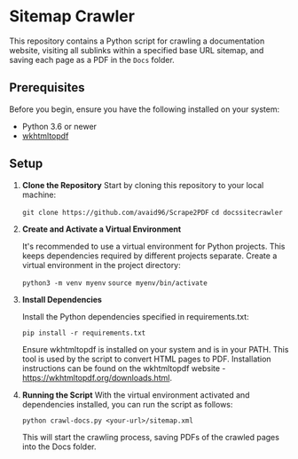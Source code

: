 # Sitemap Crawler

This repository contains a Python script for crawling a documentation website, visiting all sublinks within a specified base URL sitemap, and saving each page as a PDF in the `Docs` folder.

## Prerequisites

Before you begin, ensure you have the following installed on your system:
- Python 3.6 or newer
- [wkhtmltopdf](https://wkhtmltopdf.org/downloads.html)

## Setup

1. **Clone the Repository**
   Start by cloning this repository to your local machine:

   ```git clone https://github.com/avaid96/Scrape2PDF```
   ```cd docssitecrawler```

2. **Create and Activate a Virtual Environment**

    It's recommended to use a virtual environment for Python projects. This keeps dependencies required by different projects separate. Create a virtual environment in the project directory:

    ```python3 -m venv myenv```
    ```source myenv/bin/activate```

3. **Install Dependencies**

    Install the Python dependencies specified in requirements.txt:
    
    ```pip install -r requirements.txt```

    Ensure wkhtmltopdf is installed on your system and is in your PATH. This tool is used by the script to convert HTML pages to PDF. Installation instructions can be found on the wkhtmltopdf website - https://wkhtmltopdf.org/downloads.html.

3. **Running the Script**
    With the virtual environment activated and dependencies installed, you can run the script as follows:

    ```python crawl-docs.py <your-url>/sitemap.xml```

    This will start the crawling process, saving PDFs of the crawled pages into the Docs folder.
